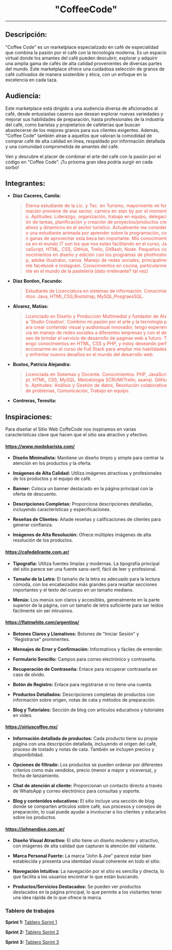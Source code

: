 # <div align="center">"CoffeeCode"</div>
---
## Descripción:

"Coffee Code" es un marketplace especializado en café de especialidad que combina la pasión por el café con la tecnología moderna. Es un espacio virtual donde los amantes del café pueden descubrir, explorar y adquirir una amplia gama de cafés de alta calidad provenientes de diversas partes del mundo. Este marketplace ofrece una cuidadosa selección de granos de café cultivados de manera sostenible y ética, con un enfoque en la excelencia en cada taza.

## Audiencia:

Este marketplace está dirigido a una audiencia diversa de aficionados al café, desde entusiastas caseros que desean explorar nuevas variedades y mejorar sus habilidades de preparación, hasta profesionales de la industria del café, como baristas y propietarios de cafeterías que buscan abastecerse de los mejores granos para sus clientes exigentes. Además, "Coffee Code" también atrae a aquellos que valoran la comodidad de comprar café de alta calidad en línea, respaldado por información detallada y una comunidad comprometida de amantes del café.

Ven y descubre el placer de combinar el arte del café con la pasión por el código en "Coffee Code". ¡Tu próxima gran idea podría surgir en cada sorbo!

## Integrantes:

- **Diaz Caceres, Camila:** <blockquote><p style="color:#e74c3c; overflow-wrap: break-word; word-break: break-all;white-space: normal; text-align: justify;"> Eterna estudiante de la Lic. y Tec. en Turismo, mayormente mi formación proviene de ese sector, carrera en stan by por el momento. Aptitudes: Liderazgo, organización, trabajo en equipo, delegación de tareas, planificación y creación de proyectos/productos creativos y dinamicos en el sector turistico. Actualmente me considero una estudiante animada por aprender sobre la programación, con ganas de aprovechar esta beca tan importante. Mis conocimientos en el mundo IT son los que nos estan facilitando en el curso, JavaScript, HTML, CSS, GitHub, Trello, GitBash, Node. Pequeños conocimientos en diseño y edición con los programas de phothoshop, adobe illustrator, canva. Manejo de redes sociales, principalmente facebook e instagram. Conocimientos en cocina, particularmente en el mundo de la pastelería (dato irrelevante? tal vez)
- **Diaz Bordon, Facundo:**
     <blockquote><p style="color:#e74c3c; overflow-wrap: break-word; word-break: break-all;white-space: normal; text-align: justify;"> Estudiante de Licenciatura en sistemas de información. Conocimientos: Java, HTML,CSS,Bootstrap, MySQL,PosgraesSQL.</p></blockquote>
- **Alvarez, Matias:** <blockquote><p style="color:#e74c3c; overflow-wrap: break-word; word-break: break-all;white-space: normal; text-align: justify;">Licenciado en Diseño y Producción Multimedial y fundador de Alva 'Studio Creativo'. Combino mi pasión por el arte y la tecnología para crear contenido visual y audiovisual innovador, tengo experiencia en manejo de redes sociales a diferentes empresas y con el deseo de brindar el servicio de desarrollo de paginas web a futuro. Tengo conocimientos en HTML, CSS y PHP, y estoy deseando perfeccionarme en el curso de Full Stack para ampliar mis habilidades y enfrentar nuevos desafíos en el mundo del desarrollo web. 
     </blockquote>
- **Bustos, Patricia Alejandra:** 
     <blockquote><p style="color:#e74c3c; overflow-wrap: break-word; word-break: break-all;white-space: normal; text-align: justify;"> Licenciada en Sistemas y Docente. Conocimientos: PHP, JavaScript, HTML, CSS, MySQL. Metodología SCRUM(Trello, asana). GitHub. Aptitudes: Análisis y Gestión de datos, Resolución colaborativa de problemas, Comunicación, Trabajo en equipo.</p></blockquote>


- **Contreras, Teresita:**


## Inspiraciones:

Para diseñar el Sitio Web CoffeCode nos inspiramos en varias características clave que hacen que el sitio sea atractivo y efectivo.

#### https://www.modobarista.com/

- **Diseño Minimalista:** Mantiene un diseño limpio y simple para centrar la atención en los productos y la oferta.

- **Imágenes de Alta Calidad:** Utiliza imágenes atractivas y profesionales de los productos y el equipo de café.

- **Banner:** Coloca un banner destacado en la página principal con la oferta de descuento.

- **Descripciones Completas:** Proporciona descripciones detalladas, incluyendo características y especificaciones.

- **Reseñas de Clientes:** Añade reseñas y calificaciones de clientes para generar confianza.

- **Imágenes de Alta Resolución:** Ofrece múltiples imágenes de alta resolución de los productos.

#### https://cafedelirante.com.ar/

- **Tipografía:** Utiliza fuentes limpias y modernas. La tipografía principal del sitio parece ser una fuente sans-serif, fácil de leer y profesional.

- **Tamaño de la Letra:** El tamaño de la letra es adecuado para la lectura cómoda, con los encabezados más grandes para resaltar secciones importantes y el texto del cuerpo en un tamaño mediano.

- **Menús:** Los menús son claros y accesibles, generalmente en la parte superior de la página, con un tamaño de letra suficiente para ser leídos fácilmente sin ser intrusivos.

#### https://flatnwhite.com/argentina/

- **Botones Claros y Llamativos:** Botones de "Iniciar Sesión" y "Registrarse" prominentes.

- **Mensajes de Error y Confirmación:** Informativos y fáciles de entender.

- **Formulario Sencillo:** Campos para correo electrónico y contraseña.

- **Recuperación de Contraseña:** Enlace para recuperar contraseña en caso de olvido.

- **Botón de Registro:** Enlace para registrarse si no tiene una cuenta.

- **Productos Detallados:** Descripciones completas de productos con información sobre origen, notas de cata y métodos de preparación.

- **Blog y Tutoriales:** Sección de blog con artículos educativos y tutoriales en video.

#### https://siriuscoffee.mx/

- **Información detallada de productos:** Cada producto tiene su propia página con una descripción detallada, incluyendo el origen del café, proceso de tostado y notas de cata. También se incluyen precios y disponibilidad.

- **Opciones de filtrado:** Los productos se pueden ordenar por diferentes criterios como más vendidos, precio (menor a mayor y viceversa), y fecha de lanzamiento.

- **Chat de atención al cliente:** Proporcionan un contacto directo a través de WhatsApp y correo electrónico para consultas y soporte.

- **Blog y contenidos educativos:** El sitio incluye una sección de blog donde se comparten artículos sobre café, sus procesos y consejos de preparación, lo cual puede ayudar a involucrar a los clientes y educarlos sobre los productos.

#### https://johnandjoe.com.ar/

- **Diseño Visual Atractivo:** El sitio tiene un diseño moderno y atractivo, con imágenes de alta calidad que capturan la atención del visitante.

- **Marca Personal Fuerte:** La marca "John & Joe" parece estar bien establecida y presenta una identidad visual coherente en todo el sitio.

- **Navegación Intuitiva:** La navegación por el sitio es sencilla y directa, lo que facilita a los usuarios encontrar lo que están buscando.

- **Productos/Servicios Destacados:** Se pueden ver productos destacados en la página principal, lo que permite a los visitantes tener una idea rápida de lo que ofrece la marca.

### Tablero de trabajos

**Sprint 1:** [Tablero Sprint 1](https://trello.com/invite/b/AHfLMFiX/ATTIa6ef7f18dd87e537f96575972e89c7832CF58050/tablero-sprint-1)

**Sprint 2:** [Tablero Sprint 2](https://trello.com/b/79ktccvd/sprint-2)

**Sprint 3:** [Tablero Sprint 3](https://trello.com/b/VnmkO4Hi/sprint-3)
